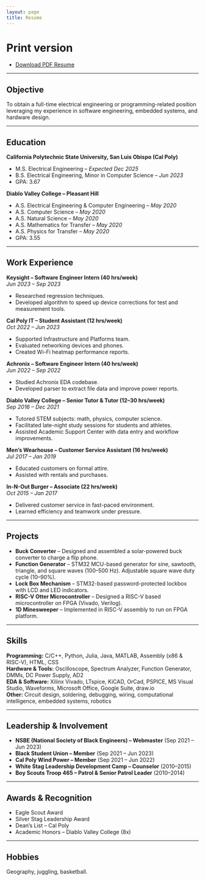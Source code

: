 ```yaml
---
layout: page
title: Resume
---
```


# Print version
- [Download PDF Resume](/assets/Resume_Nathan_Jaggers_General.pdf)

---

## Objective
To obtain a full-time electrical engineering or programming-related position leveraging my experience in software engineering, embedded systems, and hardware design.

---

## Education
**California Polytechnic State University, San Luis Obispo (Cal Poly)**  
- M.S. Electrical Engineering – *Expected Dec 2025*  
- B.S. Electrical Engineering, Minor in Computer Science – *Jun 2023*  
- GPA: 3.67  

**Diablo Valley College – Pleasant Hill**  
- A.S. Electrical Engineering & Computer Engineering – *May 2020*  
- A.S. Computer Science – *May 2020*  
- A.S. Natural Science – *May 2020*  
- A.S. Mathematics for Transfer – *May 2020*  
- A.S. Physics for Transfer – *May 2020*  
- GPA: 3.55  

---

## Work Experience
**Keysight – Software Engineer Intern (40 hrs/week)**  
*Jun 2023 – Sep 2023*  
- Researched regression techniques.  
- Developed algorithm to speed up device corrections for test and measurement tools.  

**Cal Poly IT – Student Assistant (12 hrs/week)**  
*Oct 2022 – Jun 2023*  
- Supported Infrastructure and Platforms team.  
- Evaluated networking devices and phones.  
- Created Wi-Fi heatmap performance reports.  

**Achronix – Software Engineer Intern (40 hrs/week)**  
*Jun 2022 – Sep 2022*  
- Studied Achronix EDA codebase.  
- Developed parser to extract file data and improve power reports.  

**Diablo Valley College – Senior Tutor & Tutor (12–30 hrs/week)**  
*Sep 2016 – Dec 2021*  
- Tutored STEM subjects: math, physics, computer science.  
- Facilitated late-night study sessions for students and athletes.  
- Assisted Academic Support Center with data entry and workflow improvements.  

**Men’s Wearhouse – Customer Service Assistant (16 hrs/week)**  
*Jul 2017 – Jan 2019*  
- Educated customers on formal attire.  
- Assisted with rentals and purchases.  

**In-N-Out Burger – Associate (22 hrs/week)**  
*Oct 2015 – Jan 2017*  
- Delivered customer service in fast-paced environment.  
- Learned efficiency and teamwork under pressure.  

---

## Projects
- **Buck Converter** – Designed and assembled a solar-powered buck converter to charge a flip phone.  
- **Function Generator** – STM32 MCU-based generator for sine, sawtooth, triangle, and square waves (100–500 Hz). Adjustable square wave duty cycle (10–90%).  
- **Lock Box Mechanism** – STM32-based password-protected lockbox with LCD and LED indicators.  
- **RISC-V Otter Microcontroller** – Designed a RISC-V based microcontroller on FPGA (Vivado, Verilog).  
- **1D Minesweeper** – Implemented in RISC-V assembly to run on FPGA platform.  

---

## Skills
**Programming:** C/C++, Python, Julia, Java, MATLAB, Assembly (x86 & RISC-V), HTML, CSS  
**Hardware & Tools:** Oscilloscope, Spectrum Analyzer, Function Generator, DMMs, DC Power Supply, AD2  
**EDA & Software:** Xilinx Vivado, LTspice, KiCAD, OrCad, PSPICE, MS Visual Studio, Waveforms, Microsoft Office, Google Suite, draw.io  
**Other:** Circuit design, soldering, debugging, wiring, computational intelligence, embedded systems, robotics  

---

## Leadership & Involvement
- **NSBE (National Society of Black Engineers) – Webmaster** (Sep 2021 – Jun 2023)  
- **Black Student Union – Member** (Sep 2021 – Jun 2023)  
- **Cal Poly Wind Power – Member** (Sep 2021 – Jun 2022)  
- **White Stag Leadership Development Camp – Counselor** (2010–2015)  
- **Boy Scouts Troop 465 – Patrol & Senior Patrol Leader** (2010–2014)  

---

## Awards & Recognition
- Eagle Scout Award  
- Silver Stag Leadership Award  
- Dean’s List – Cal Poly  
- Academic Honors – Diablo Valley College (8x)  

---

## Hobbies
Geography, juggling, basketball.
